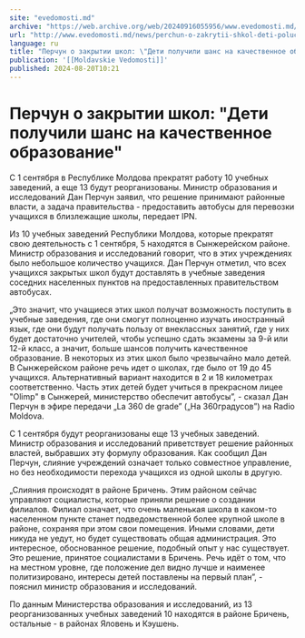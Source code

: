 ```yaml
---
site: "evedomosti.md"
archive: "https://web.archive.org/web/20240916055956/www.evedomosti.md/news/perchun-o-zakrytii-shkol-deti-poluchili-shans-na-kachestvenn"
url: "http://www.evedomosti.md/news/perchun-o-zakrytii-shkol-deti-poluchili-shans-na-kachestvenn"
language: ru
title: "Перчун о закрытии школ: \"Дети получили шанс на качественное образование\""
publication: '[[Moldavskie Vedomosti]]'
published: 2024-08-20T10:21
---
```


# Перчун о закрытии школ: "Дети получили шанс на качественное образование"

С 1 сентября в Республике Молдова прекратят работу 10 учебных заведений, а еще 13 будут реорганизованы. Министр образования и исследований Дан Перчун заявил, что решение принимают районные власти, а задача правительства - предоставить автобусы для перевозки учащихся в близлежащие школы, передает IPN.

Из 10 учебных заведений Республики Молдова, которые прекратят свою деятельность с 1 сентября, 5 находятся в Сынжерейском районе. Министр образования и исследований говорит, что в этих учреждениях было небольшое количество учащихся. Дан Перчун отметил, что всех учащихся закрытых школ будут доставлять в учебные заведения соседних населенных пунктов на предоставленных правительством автобусах.

„Это значит, что учащиеся этих школ получат возможность поступить в учебные заведения, где они смогут полноценно изучать иностранный язык, где они будут получать пользу от внеклассных занятий, где у них будет достаточно учителей, чтобы успешно сдать экзамены за 9-й или 12-й класс, а значит, больше шансов получить качественное образование. В некоторых из этих школ было чрезвычайно мало детей. В Сынжерейском районе речь идет о школах, где было от 19 до 45 учащихся. Альтернативный вариант находится в 2 и 18 километрах соответственно. Часть этих детей будет учиться в прекрасном лицее "Olimp" в Сынжерей, министерство обеспечит автобусы”, - сказал Дан Перчун в эфире передачи „La 360 de grade” („На 360градусов”) на Radio Moldova.

С 1 сентября будут реорганизованы еще 13 учебных заведений. Министр образования и исследований приветствует решение районных властей, выбравших эту формулу образования. Как сообщил Дан Перчун, слияние учреждений означает только совместное управление, но без необходимости перехода учащихся из одной школы в другую.

„Слияния происходят в районе Бричень. Этим районом сейчас управляют социалисты, которые приняли решение о создании филиалов. Филиал означает, что очень маленькая школа в каком-то населенном пункте станет подведомственной более крупной школе в районе, сохраняя при этом свои помещения. Иными словами, дети никуда не уедут, но будет существовать общая администрация. Это интересное, обоснованное решение, подобный опыт у нас существует. Это решение, принятое социалистами в Бричень. Речь идёт о том, что на местном уровне, где положение дел видно лучше и наименее политизировано, интересы детей поставлены на первый план”, - пояснил министр образования и исследований.

По данным Министерства образования и исследований, из 13 реорганизованных учебных заведений 10 находятся в районе Бричень, остальные - в районах Яловень и Кэушень.